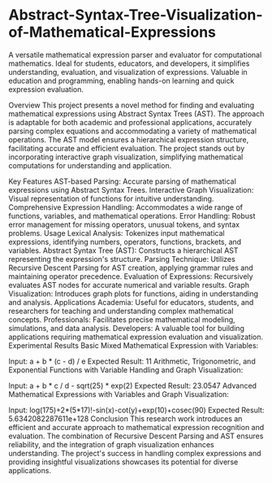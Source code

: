 # Abstract-Syntax-Tree-Visualization-of-Mathematical-Expressions
A versatile mathematical expression parser and evaluator for computational mathematics. Ideal for students, educators, and developers, it simplifies understanding, evaluation, and visualization of expressions. Valuable in education and programming, enabling hands-on learning and quick expression evaluation.


Overview
This project presents a novel method for finding and evaluating mathematical expressions using Abstract Syntax Trees (AST). The approach is adaptable for both academic and professional applications, accurately parsing complex equations and accommodating a variety of mathematical operations. The AST model ensures a hierarchical expression structure, facilitating accurate and efficient evaluation. The project stands out by incorporating interactive graph visualization, simplifying mathematical computations for understanding and application.

Key Features
AST-based Parsing: Accurate parsing of mathematical expressions using Abstract Syntax Trees.
Interactive Graph Visualization: Visual representation of functions for intuitive understanding.
Comprehensive Expression Handling: Accommodates a wide range of functions, variables, and mathematical operations.
Error Handling: Robust error management for missing operators, unusual tokens, and syntax problems.
Usage
Lexical Analysis: Tokenizes input mathematical expressions, identifying numbers, operators, functions, brackets, and variables.
Abstract Syntax Tree (AST): Constructs a hierarchical AST representing the expression's structure.
Parsing Technique: Utilizes Recursive Descent Parsing for AST creation, applying grammar rules and maintaining operator precedence.
Evaluation of Expressions: Recursively evaluates AST nodes for accurate numerical and variable results.
Graph Visualization: Introduces graph plots for functions, aiding in understanding and analysis.
Applications
Academia: Useful for educators, students, and researchers for teaching and understanding complex mathematical concepts.
Professionals: Facilitates precise mathematical modeling, simulations, and data analysis.
Developers: A valuable tool for building applications requiring mathematical expression evaluation and visualization.
Experimental Results
Basic Mixed Mathematical Expression with Variables:

Input: a + b * (c - d) / e
Expected Result: 11
Arithmetic, Trigonometric, and Exponential Functions with Variable Handling and Graph Visualization:

Input: a + b * c / d - sqrt(25) * exp(2)
Expected Result: 23.0547
Advanced Mathematical Expressions with Variables and Graph Visualization:

Input: log(175)+2*(5*17)!-sin(x)-cot(y)+exp(10)+cosec(90)
Expected Result: 5.6342082287611e+128
Conclusion
This research work introduces an efficient and accurate approach to mathematical expression recognition and evaluation. The combination of Recursive Descent Parsing and AST ensures reliability, and the integration of graph visualization enhances understanding. The project's success in handling complex expressions and providing insightful visualizations showcases its potential for diverse applications.
